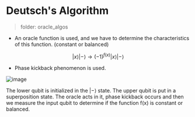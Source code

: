 # Deutsch's Algorithm

> folder: oracle_algos

- An oracle function is used, and we have to determine the characteristics of this function. (constant or balanced)

$$
|x\rangle |-\rangle \rightarrow (-1)^{f(x)} |x\rangle |-\rangle
$$

- Phase kickback phenomenon is used.

![image](https://www.researchgate.net/publication/342979428/figure/fig2/AS:913917110919170@1594906227180/The-Deutsch-Algorithm.jpg)

The lower qubit is initialized in the $|-\rangle$ state. The upper qubit is put in a superposition state. The oracle acts in it, phase kickback occurs and then we measure the input qubit to determine if the function f(x) is constant or balanced.